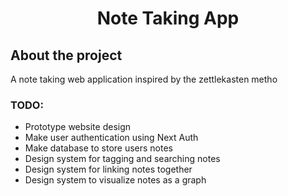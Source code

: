 <div align='center'>
	<h1>
		Note Taking App
	</h1>
</div>

<h2> About the project </h2>

<p>A note taking web application inspired by the zettlekasten metho</p>

<h3>TODO:</h3>
<ul>
	<li>Prototype website design</li>
	<li>Make user authentication using Next Auth</li>
	<li>Make database to store users notes</li>
	<li>Design system for tagging and searching notes</li>
	<li>Design system for linking notes together</li>
	<li>Design system to visualize notes as a graph</li>
</ul>